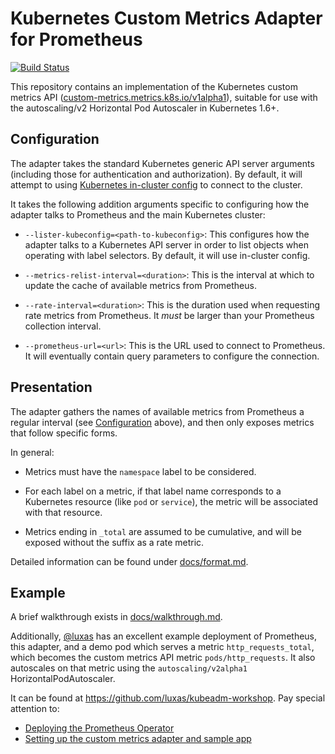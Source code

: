 Kubernetes Custom Metrics Adapter for Prometheus
================================================

[![Build Status](https://travis-ci.org/DirectXMan12/k8s-prometheus-adapter.svg?branch=master)](https://travis-ci.org/DirectXMan12/k8s-prometheus-adapter)

This repository contains an implementation of the Kubernetes custom
metrics API
([custom-metrics.metrics.k8s.io/v1alpha1](https://github.com/kubernetes/metrics/tree/master/pkg/apis/custom_metrics)),
suitable for use with the autoscaling/v2 Horizontal Pod Autoscaler in
Kubernetes 1.6+.

Configuration
-------------

The adapter takes the standard Kubernetes generic API server arguments
(including those for authentication and authorization).  By default, it
will attempt to using [Kubernetes in-cluster
config](https://kubernetes.io/docs/tasks/access-application-cluster/access-cluster/#accessing-the-api-from-a-pod)
to connect to the cluster.

It takes the following addition arguments specific to configuring how the
adapter talks to Prometheus and the main Kubernetes cluster:

- `--lister-kubeconfig=<path-to-kubeconfig>`: This configures
  how the adapter talks to a Kubernetes API server in order to list
  objects when operating with label selectors.  By default, it will use
  in-cluster config.

- `--metrics-relist-interval=<duration>`: This is the interval at which to
  update the cache of available metrics from Prometheus.

- `--rate-interval=<duration>`: This is the duration used when requesting
  rate metrics from Prometheus.  It *must* be larger than your Prometheus
  collection interval.

- `--prometheus-url=<url>`: This is the URL used to connect to Prometheus.
  It will eventually contain query parameters to configure the connection.

Presentation
------------

The adapter gathers the names of available metrics from Prometheus
a regular interval (see [Configuration](#configuration) above), and then
only exposes metrics that follow specific forms.

In general:

- Metrics must have the `namespace` label to be considered.

- For each label on a metric, if that label name corresponds to
  a Kubernetes resource (like `pod` or `service`), the metric will be
  associated with that resource.

- Metrics ending in `_total` are assumed to be cumulative, and will be
  exposed without the suffix as a rate metric.

Detailed information can be found under [docs/format.md](docs/format.md).

Example
-------

A brief walkthrough exists in [docs/walkthrough.md](docs/walkthrough.md).

Additionally, [@luxas](https://github.com/luxas) has an excellent example
deployment of Prometheus, this adapter, and a demo pod which serves
a metric `http_requests_total`, which becomes the custom metrics API
metric `pods/http_requests`.  It also autoscales on that metric using the
`autoscaling/v2alpha1` HorizontalPodAutoscaler.

It can be found at https://github.com/luxas/kubeadm-workshop.  Pay special
attention to:

- [Deploying the Prometheus
  Operator](https://github.com/luxas/kubeadm-workshop#deploying-the-prometheus-operator-for-monitoring-services-in-the-cluster)
- [Setting up the custom metrics adapter and sample
  app](https://github.com/luxas/kubeadm-workshop#deploying-a-custom-metrics-api-server-and-a-sample-app)
